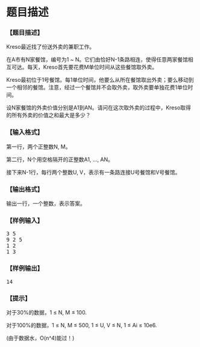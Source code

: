 # 题目描述


<h3>
【题目描述】
</h3>
<p>
Kreso最近找了份送外卖的兼职工作。
</p>
<p>
在A市有N家餐馆，编号为1 ~ N。它们由恰好N-1条路相连，使得任意两家餐馆相互可达。每天，Kreso首先要花费M单位时间从这些餐馆取外卖。
</p>
<p>
Kreso最初位于1号餐馆。每1单位时间，他要么从所在餐馆取出外卖；要么移动到一个相邻的餐馆。注意，经过一个餐馆并不会取外卖，取外卖要单独花费1单位时间。
</p>
<p>
设N家餐馆的外卖价值分别是A1到AN。请问在这次取外卖的过程中，Kreso取得的所有外卖的价值之和最大是多少？
</p>
<h3>
【输入格式】
</h3>
<p>
第一行，两个正整数N, M。
</p>
<p>
第二行，N个用空格隔开的正整数A1, …, AN。
</p>
<p>
接下来N-1行，每行两个整数U, V，表示有一条路连接U号餐馆和V号餐馆。
</p>
<h3>
【输出格式】
</h3>
<p>
输出一行，一个整数，表示答案。
</p>
<h3>
【样例输入】
</h3>
<pre>3 5
9 2 5
1 2
1 3
</pre>
<h3>
【样例输出】
</h3>
<pre>14
</pre>
<h3>
【提示】
</h3>
<p>
对于30%的数据，1 ≤ N, M ≤ 100.
</p>
<p>
对于100%的数据，1 ≤ N, M ≤ 500, 1 ≤ U, V ≤ N, 1 ≤ Ai ≤ 10e6.
</p>
<p>
(由于数据水，O(n^4)能过！)
</p>
